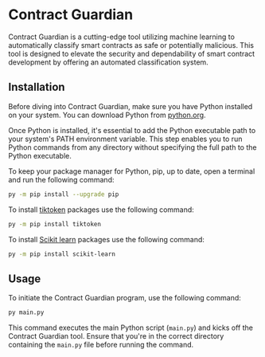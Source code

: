 # Contract Guardian

Contract Guardian is a cutting-edge tool utilizing machine learning to automatically classify smart contracts as safe or potentially malicious. This tool is designed to elevate the security and dependability of smart contract development by offering an automated classification system.

## Installation

Before diving into Contract Guardian, make sure you have Python installed on your system. You can download Python from [python.org](https://www.python.org/). 

Once Python is installed, it's essential to add the Python executable path to your system's PATH environment variable. This step enables you to run Python commands from any directory without specifying the full path to the Python executable.

To keep your package manager for Python, pip, up to date, open a terminal and run the following command:

```bash
py -m pip install --upgrade pip
```

To install [tiktoken](https://github.com/openai/tiktoken) packages use the following command:
```bash
py -m pip install tiktoken
```

To install [Scikit learn](https://scikit-learn.org/stable/index.html) packages use the following command:
```bash
py -m pip install scikit-learn
```

## Usage

To initiate the Contract Guardian program, use the following command:

```bash
py main.py
```

This command executes the main Python script (`main.py`) and kicks off the Contract Guardian tool. Ensure that you're in the correct directory containing the `main.py` file before running the command.

